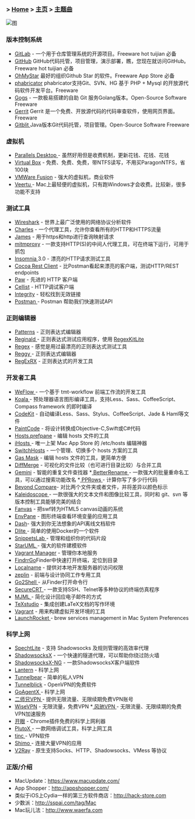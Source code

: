 ### > [Home](http://haixing-hu.github.io/gift-to-lover/repo/src/index.html) > [主页](https://github.com/gugejun)  > [主题曲](http://music.163.com/#/m/playlist?id=692839474&userid=450862554)                                                            
 
 
![图](http://pic.qiantucdn.com/58pic/19/99/20/56k58PIC8qu_1024.jpg)
   
 ### 版本控制系统
* [GitLab](https://about.gitlab.com/) - 一个用于仓库管理系统的开源项目。Freeware hot tuijian 必备
* [GitHub](https://github.com/) GitHub代码托管，项目管理，演示部署，瞧，您现在就访问GitHub。Freeware hot tuijian 必备
* [OhMyStar](https://ohmystarapp.com/) 最好的组织Github Star 的软件。Freeware App Store 必备
* [phabricator](https://phabricator.com/) phabricator支持Git、SVN、HG 基于 PHP + Mysql 的开放源代码软件开发平台。Freeware
* [Gogs](https://gogs.io/) - 一款极易搭建的自助 Git 服务Golang版本。Open-Source Software  Freeware
* [Gerrit](https://gerrit.rockbox.org/) Gerrit 是一个免费、开放源代码的代码审查软件，使用网页界面。Freeware
* [Gitblit ](http://www.gitblit.com/)Java版本Git代码托管，项目管理。Open-Source Software Freeware
### 虚拟机
* [Parallels Desktop ](http://www.parallels.com/cn/)- 虽然好用但是收费机制，更新花钱、花钱、花钱
* [Virtual Box](https://www.virtualbox.org/) - 免费、免费、免费，带NTFS读写，不用买ParagonNTFS，省100块
* [VMWare Fusion](https://www.vmware.com/cn.html) - 强大的虚拟机，商业软件
* [Veertu ](https://veertu.com/)- Mac上最轻便的虚拟机，只有跑Windows才会收费。比较新，很多功能不支持
### 测试工具
* [Wireshark](https://www.wireshark.org/) - 世界上最广泛使用的网络协议分析软件
* [Charles](https://www.charlesproxy.com/) - 一个代理工具，允许你查看所有的HTTP和HTTPS流量
* [James](https://github.com/james-proxy/james) - 用于https和http进行查询映射请求
* [mitmproxy](https://mitmproxy.org/) - 一款支持HTTP(S)的中间人代理工具，可在终端下运行，可用于抓包
* [Insomnia ](https://insomnia.rest/)3.0 - 漂亮的HTTP请求测试工具
* [Cocoa Rest Client](https://mmattozzi.github.io/cocoa-rest-client/) - 比Postman看起来漂亮的客户端，测试HTTP/REST endpoints
* [Paw](https://paw.cloud/) - 先进的 HTTP 客户端
* [Cellist](http://cellist.patr0n.us/index.html) - HTTP调试客户端
* [Integrity](http://peacockmedia.software/mac/integrity/free.html) - 轻松找到无效链接
* [Postman ](https://www.getpostman.com/) - Postman 帮助我们快速测试API
### 正则编辑器
* [Patterns](https://krillapps.com/patterns/) - 正则表达式编辑器
* [Reginald ](https://github.com/michaeltyson/Reginald)- 正则表达式测试应用程序，使用 [RegexKitLite](http://atastypixel.com/blog/reginald-regex-explorer/)
* [Regex](https://motionobj.com/regex/?utm_source=RegexApp&utm_medium=app) - 感觉是用过最漂亮的正则表达式测试工具
* [Reggy ](http://reggyapp.com/)- 正则表达式编辑器
* [RegExRX](http://www.mactechnologies.com/index.php?page=downloads#regexrx) - 正则表达式的开发工具
### 开发者工具
* [WeFlow ](https://weflow.io/)- 一个基于 tmt-workflow 前端工作流的开发工具
* [Koala ](http://koala-app.com/)- 预处理器语言图形编译工具，支持Less、Sass、CoffeeScript、Compass framework 的即时编译
* [CodeKit](https://codekitapp.com/) - 自动编译Less、Sass、Stylus、CoffeeScript、Jade & Haml等文件
* [PaintCode](https://www.paintcodeapp.com/) - 将设计转换成Objective-C,Swift或C#代码
* [Hosts.prefpane](https://github.com/specialunderwear/Hosts.prefpane) - 编辑 hosts 文件的工具
* [iHosts ](http://toolinbox.net/iHosts/)- 唯一上架 Mac App Store 的 /etc/hosts 编辑神器
* [SwitchHosts](https://oldj.github.io/SwitchHosts/) - 一个管理、切换多个 hosts 方案的工具
* [Gas Mask](https://github.com/2ndalpha/gasmask) - 编辑 hosts 文件的工具，更简单方便
* [DiffMerge](http://sourcegear.com/diffmerge/) - 可视化的文件比较（也可进行目录比较）与合并工具
* [Gemini](https://macpaw.com/gemini) - 智能的重复文件查找器
*[ BetterRename ](http://www.publicspace.net/BetterRename/)- 一款强大的批量重命名工具，可以通过搜索功能改名
*[ PPRows ](https://github.com/jkpang/PPRows)- 计算你写了多少行代码
* [Beyond Compare](http://www.scootersoftware.com/download.php)- 对比两个文件夹或者文件，并将差异以颜色标示
* [Kaleidoscope ](https://www.kaleidoscopeapp.com/)- 一款很强大的文本文件和图像比较工具，同时和 git、svn 等版本控制工具能够完美的结合
* [Fanvas](https://github.com/TencentOpen/Fanvas) - 把swf转为HTML5 canvas动画的系统
* [EnvPane](https://github.com/hschmidt/EnvPane) - 图形终端查看环境变量的应用工具
* [Dash](https://kapeli.com/dash)- 强大到你无法想象的API离线文档软件
* [Dlite ](https://github.com/nlf/dlite)- 简单的使用Docker的一个软件
* [SnippetsLab ](https://www.renfei.org/snippets-lab/)- 管理和组织你的代码片段
* [StarUML ](http://staruml.io/)- 强大的软件建模软件
* [Vagrant Manager](http://vagrantmanager.com/) - 管理你本地服务
*  [FindrrGo](https://github.com/onmyway133/FinderGo)Finder中快速打开终端，定位到目录
* [Localname](http://localname.io/) - 提供对本地开发服务器的访问权限
* [zeplin](https://www.zeplin.io/) - 前端与设计协同工作专用工具
* [Go2Shell ](http://zipzapmac.com/Go2Shell)- 从Finder打开命令行
* [SecureCRT ](https://www.vandyke.com/products/securecrt/)- 一款支持SSH、Telnet等多种协议的终端仿真程序
* [MJML ](https://mjmlio.github.io/mjml-app/)- 简化设计回应电子邮件的方式
* [TeXstudio](http://www.texstudio.org/) - 集成创建LaTeX文档的写作环境
* [Vagrant](https://www.vagrantup.com/) - 用来构建虚拟开发环境的工具
* [LaunchRocket ](https://github.com/jimbojsb/launchrocket)- brew services management in Mac System Preferences
### 科学上网
* [SpechtLite](https://github.com/zhuhaow/SpechtLite) - 支持 Shadowsocks 及规则管理的高效率代理
* [ShadowsocksX](http://shadowsocks.org/) - 一个快速的隧道代理，可以帮助你绕过防火墙
* [ShadowsocksX-NG](https://github.com/shadowsocks/ShadowsocksX-NG) - 一款ShadowsocksX客户端软件
* [Lantern](https://getlantern.org/) - 科学上网
* [Tunnelbear](https://www.tunnelbear.com/) - 简单的私人VPN
* [Tunnelblick](https://tunnelblick.net/downloads.html) - OpenVPN的免费软件
* [GoAgentX ](https://github.com/OldFrank/GoAgentX)- 科学上网
* [二师兄VPN ](http://www.2-vpn4.cc/home.action)- 提供无限流量、无限续期免费VPN账号
* [WiseVPN](https://www.wisevpn.net/) - 无限流量，免费VPN
*[ 风驰VPN ](http://fengchinet2.com/)- 无限流量、无限续期的免费VPN加速服务
* [开眼](https://chrome.google.com/webstore/detail/%E5%BC%80%E7%9C%BC/kpamljbkjaaljbcgobdealnpalcgicna?hl=zh-CN) - Chrome插件免费的科学上网利器
* [PlutoX ](https://www.plutox.top/)- 一款网络调试工具，科学上网工具
* [tinc ](https://www.tinc-vpn.org/)- VPN软件
* [Shimo ](https://www.shimovpn.com/)- 连接大量VPN的应用
* [V2Ray](https://www.v2ray.com/) - 原生支持Socks、HTTP、Shadowsocks、VMess 等协议
### 正版/介绍
* MacUpdate：https://www.macupdate.com/
* App Shopper：http://appshopper.com/
* 类似于iOS上Cydia一样的第三方软件商店：http://hack-store.com
* 少数派：http://sspai.com/tag/Mac
* Mac玩儿法：http://www.waerfa.com

